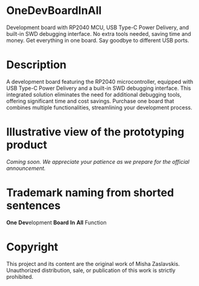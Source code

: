 # OneDevBoardInAll
Development board with RP2040 MCU, USB Type-C Power Delivery, and built-in SWD debugging interface. No extra tools needed, saving time and money. Get everything in one board. Say goodbye to different USB ports.

# Description
A development board featuring the RP2040 microcontroller, equipped with USB Type-C Power Delivery and a built-in SWD debugging interface. This integrated solution eliminates the need for additional debugging tools, offering significant time and cost savings. Purchase one board that combines multiple functionalities, streamlining your development process.

# Illustrative view of the prototyping product
*Coming soon. We appreciate your patience as we prepare for the official announcement.*

# Trademark naming from shorted sentences

**One** **Dev**elopment **Board** **In** **All** Function

# Copyright
This project and its content are the original work of Misha Zaslavskis. Unauthorized distribution, sale, or publication of this work is strictly prohibited.
